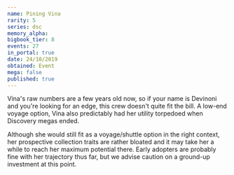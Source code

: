```yaml
---
name: Pining Vina
rarity: 5
series: dsc
memory_alpha:
bigbook_tier: 8
events: 27
in_portal: true
date: 24/10/2019
obtained: Event
mega: false
published: true
---
```


Vina's raw numbers are a few years old now, so if your name is Devinoni and you're looking for an edge, this crew doesn't quite fit the bill. A low-end voyage option, Vina also predictably had her utility torpedoed when Discovery megas ended.

Although she would still fit as a voyage/shuttle option in the right context, her prospective collection traits are rather bloated and it may take her a while to reach her maximum potential there. Early adopters are probably fine with her trajectory thus far, but we advise caution on a ground-up investment at this point.
